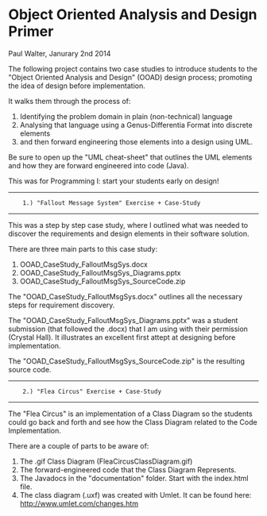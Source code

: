 #  Object Oriented Analysis and Design Primer # 
Paul Walter, Janurary 2nd 2014

The following project contains two case studies to introduce students to the "Object Oriented Analysis and Design" (OOAD) design process; promoting the idea of design before implementation. 

It walks them through the process of:
1) Identifying the problem domain in plain (non-technical) language
2) Analysing that language using a Genus-Differentia Format into discrete elements
3) and then forward engineering those elements into a design using UML. 

Be sure to open up the "UML cheat-sheet" that outlines the UML elements and how they are forward engineered into code (Java).

This was for Programming I: start your students early on design!

-------------------------------------------
		1.) "Fallout Message System" Exercise + Case-Study
-------------------------------------------

This was a step by step case study, where I outlined what was needed to discover the requirements and design elements in their software solution. 

There are three main parts to this case study:

1) OOAD_CaseStudy_FalloutMsgSys.docx
2) OOAD_CaseStudy_FalloutMsgSys_Diagrams.pptx
3) OOAD_CaseStudy_FalloutMsgSys_SourceCode.zip

The "OOAD_CaseStudy_FalloutMsgSys.docx" outlines all the necessary steps for requirement discovery. 

The "OOAD_CaseStudy_FalloutMsgSys_Diagrams.pptx" was a student submission (that followed the .docx) that I am using with their permission (Crystal Hall). It illustrates an excellent first attept at designing before implementation. 

The "OOAD_CaseStudy_FalloutMsgSys_SourceCode.zip" is the resulting source code. 

-------------------------------------------
		2.) "Flea Circus" Exercise + Case-Study
-------------------------------------------

The "Flea Circus" is an implementation of a Class Diagram so the students could go back and forth and see how the Class Diagram related to the Code Implementation. 

There are a couple of parts to be aware of:

1) The .gif Class Diagram (FleaCircusClassDiagram.gif)
2) The forward-engineered code that the Class Diagram Represents.
3) The Javadocs in the "documentation" folder. Start with the index.html file.  
4) The class diagram (.uxf) was created with Umlet. It can be found here: http://www.umlet.com/changes.htm
